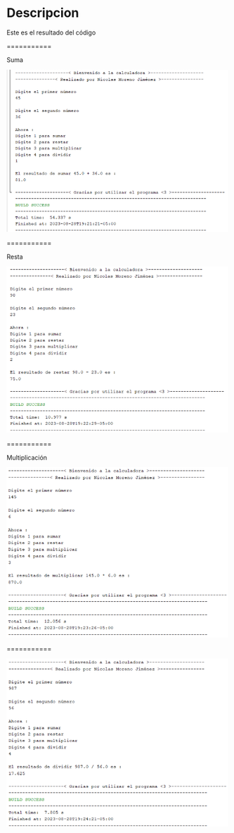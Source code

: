 Descripcion
===========
Este es el resultado del código

===========

Suma

![Alt text](suma.png "imagen descripcion")

===========

Resta

![Alt text](resta.png "imagen descripcion")

===========

Multiplicación

![Alt text](multiplicacion.png "imagen descripcion")

===========

![Alt text](division.png "imagen descripcion")